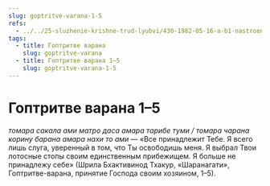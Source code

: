 ```yaml
---
slug: goptritve-varana-1-5
refs:
  - ../../25-sluzhenie-krishne-trud-lyubvi/430-1982-05-16-a-b1-nastroenie-sluzheniya-osnova-progressa-v-soznanii-krishny.md
tags:
  - title: Гоптритве варана
    slug: goptritve-varana
  - title: Гоптритве варана 1–5
    slug: goptritve-varana-1-5
---
```


# Гоптритве варана 1–5

*томара сакала ами матро даса амара тарибе туми / томара чарана корину барана амара нахи то ами* — «Все принадлежит Тебе. Я всего лишь слуга, уверенный в том, что Ты освободишь меня. Я выбрал Твои лотосные стопы своим единственным прибежищем. Я больше не принадлежу себе» (Шрила Бхактивинод Тхакур, «Шаранагати», Гоптритве-варана, принятие Господа своим хозяином, 1–5).
